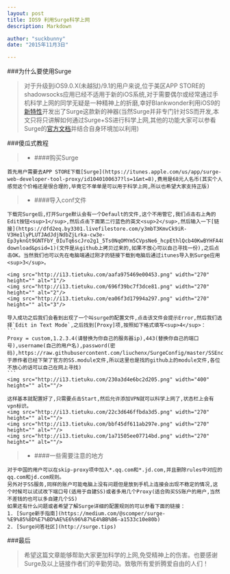 ```yaml
---
layout: post
title: IOS9 利用Surge科学上网
description: Markdown

author: "suckbunny"
date: "2015年11月3日"

---
```




###为什么要使用Surge
>对于升级到iOS9.0.X(未越狱)/9.1的用户来说,位于美区APP STORE的shadowsocks应用已经不适用于新的iOS系统,对于需要偶尔或经常通过手机科学上网的同学无疑是一种精神上的折磨,幸好Blankwonder利用iOS9的[新特性](https://medium.com/@scomper/surge-%E9%85%8D%E7%BD%AE%E6%96%87%E4%BB%B6-a1533c10e80b)开发出了Surge这款新的神器(当然Surge并非专门针对SS而开发,本文只将只讲解如何通过Surge+SS进行科学上网,其他的功能大家可以参看Surge的[官方文档](http://surge.run/manual/)并结合自身环境加以利用)



###傻瓜式教程
>
>* ####购买Surge
>
    首先用户需要去APP STORE下载[Surge](https://itunes.apple.com/us/app/surge-web-developer-tool-proxy/id1040100637?ls=1&mt=8),费用是68元人名币(其实个人感觉这个价格还是很合理的,毕竟它不单单是可以用于科学上网,所以也希望大家支持正版)

>* ####导入conf文件
>
    下载完Surge后,打开Surge默认会有一个Default的文件,这个不用管它,我们点击右上角的Edit按钮<sup>1</sup>,然后点击下面第二行蓝色的英文<sup>2</sup>,然后输入一下[链接](https://dfd2eq.by3301.livefilestore.com/y3mbT3KmvCk9iR-V3He1lyPLUTJAdJdjNdbZjLrka-cw3e-Ep3yknGt9GNTFbY_0IuTq6scJro2g1_5Ts0NqOMYm5CVpsNe6_hcpEthlQcb40KwBYHFA40PeOnOhKidDzvBSj48AXwMdF74yio4nCnoRA/surge.conf?download&psid=1)(文件是从github上拷贝过来的,如果不放心可以自己寻找一份),之后点击OK。当然我们也可以先在电脑端通过刚才的链接下载到电脑后通过itunes导入到Surge应用<sup>3</sup>。
>    
    <img src="http://i13.tietuku.com/aafa975469e00453.png" width="270" height="" alt="1"/>
    <img src="http://i13.tietuku.com/696f39bc7f3dce81.png" width="270" height="" alt="2"/>
    <img src="http://i13.tietuku.com/ea06f3d17994a297.png" width="270" height="" alt="3"/>
>    
    导入成功之后我们会看到出现了一个叫surge的配置文件,点击该文件会提示Error,然后我们选择`Edit in Text Mode`,之后找到[Proxy]项,按照如下格式填写<sup>4</sup>：
    ```
    Proxy = custom,1.2.3.4(请替换为你自己的服务器ip),443(替换你自己的端口号),username(自己的用户名),password(密码),https://raw.githubusercontent.com/liuchenx/SurgeConfig/master/SSEncrypt.module(由于原作者已经下架了官方的SS.module文件,所以这里也是找的github上的module文件,各位不放心的话可以自己在网上寻找)
    ```
    <img src="http://i13.tietuku.com/230a3d4e6bc2d205.png" width="400" height="" alt=""/>
>    
    这样基本就配置好了,只需要点击Start,然后允许添加VPN就可以科学上网了,状态栏上会有vpn标识。
    <img src="http://i13.tietuku.com/22c3d646ffbda3d5.png" width="270" height="" alt=""/>
    <img src="http://i13.tietuku.com/bbf45df611ab297e.png" width="270" height="" alt=""/>
    <img src="http://i13.tietuku.com/1a71505ee07714bd.png" width="270" height="" alt=""/>
   
>* ####一些需要注意的地方
>   
    对于中国的用户可以在skip-proxy项中加入*.qq.com和*.jd.com,并且删除rules中对应的qq.com和jd.com规则。
    另外对于SS服务,同样的账户可能电脑上没有问题但是放到手机上连接会出现不稳定的情况,这个时候可以试试改下端口号(适用于自建SS)或者多用几个Proxy(适合购买SS账户的用户,当然不差钱的也可以多自建几个SS)
    如果还有什么问题或者希望了解Surge详细的配置规则的可以参看下面的链接：
    1. [Surge新手指南](https://medium.com/@scomper/surge-%E9%85%8D%E7%BD%AE%E6%96%87%E4%BB%B6-a1533c10e80b)
    2. [Surge问答社区](http://surge.tips)

###最后
>   希望这篇文章能够帮助大家更加科学的上网,免受精神上的伤害。也要感谢Surge及以上链接作者们的辛勤劳动。致敬所有爱折腾爱自由的人们！

